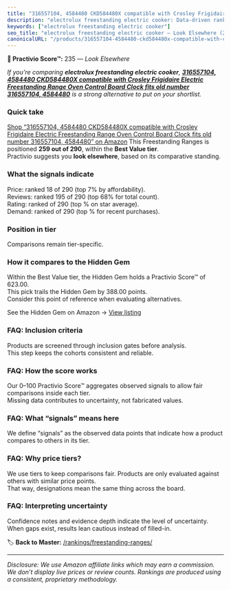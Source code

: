 ```yaml
---
title: "316557104, 4584480 CKD584480X compatible with Crosley Frigidaire Electric Freestanding Range Oven Control Board Clock fits old number 316557104, 4584480"
description: "electrolux freestanding electric cooker: Data-driven ranking using the Practivio Score™. Positioned by quality, value, demand, findability, momentum."
keywords: ["electrolux freestanding electric cooker"]
seo_title: "electrolux freestanding electric cooker — Look Elsewhere (2025)"
canonicalURL: "/products/316557104-4584480-ckd584480x-compatible-with-crosley-frigidaire-electric-freestanding-range-oven-control-board-clock-fits-old-number-316557104-4584480-B0F8W48YT1/"
---
```


**🚫 Practivio Score™:** 235 — _Look Elsewhere_


*If you're comparing **electrolux freestanding electric cooker**, **[316557104, 4584480 CKD584480X compatible with Crosley Frigidaire Electric Freestanding Range Oven Control Board Clock fits old number 316557104, 4584480](https://www.amazon.com/dp/B0F8W48YT1?tag=practivio-20)** is a strong alternative to put on your shortlist.*
### Quick take
[Shop “316557104, 4584480 CKD584480X compatible with Crosley Frigidaire Electric Freestanding Range Oven Control Board Clock fits old number 316557104, 4584480” on Amazon](https://www.amazon.com/dp/B0F8W48YT1?tag=practivio-20)
This Freestanding Ranges is positioned **259 out of 290**, within the **Best Value tier**.  
Practivio suggests you **look elsewhere**, based on its comparative standing.

### What the signals indicate
Price: ranked 18 of 290 (top 7% by affordability).  
Reviews: ranked 195 of 290 (top 68% for total count).  
Rating: ranked  of 290 (top % on star average).  
Demand: ranked  of 290 (top % for recent purchases).

### Position in tier
Comparisons remain tier-specific.

### How it compares to the Hidden Gem
Within the Best Value tier, the Hidden Gem holds a Practivio Score™ of 623.00.  
This pick trails the Hidden Gem by 388.00 points.  
Consider this point of reference when evaluating alternatives.  

See the Hidden Gem on Amazon → [View listing](https://www.amazon.com/dp/B09JKLY86J?tag=practivio-20)

### FAQ: Inclusion criteria
Products are screened through inclusion gates before analysis.  
This step keeps the cohorts consistent and reliable.

### FAQ: How the score works
Our 0–100 Practivio Score™ aggregates observed signals to allow fair comparisons inside each tier.  
Missing data contributes to uncertainty, not fabricated values.

### FAQ: What “signals” means here
We define “signals” as the observed data points that indicate how a product compares to others in its tier.

### FAQ: Why price tiers?
We use tiers to keep comparisons fair. Products are only evaluated against others with similar price points.  
That way, designations mean the same thing across the board.

### FAQ: Interpreting uncertainty
Confidence notes and evidence depth indicate the level of uncertainty.  
When gaps exist, results lean cautious instead of filled-in.


🏷️ **Back to Master:** [/rankings/freestanding-ranges/](/rankings/freestanding-ranges/)

---
_Disclosure: We use Amazon affiliate links which may earn a commission. We don’t display live prices or review counts. Rankings are produced using a consistent, proprietary methodology._
